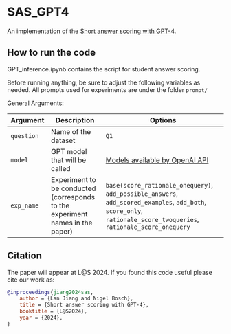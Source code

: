# SAS_GPT4
An implementation of the [Short answer scoring with GPT-4](https://doi.org/10.1145/3657604.3664685).

## How to run the code
GPT_inference.ipynb contains the script for student answer scoring. 

Before running anything, be sure to adjust the following variables as needed. All prompts used for experiments are under the folder `prompt/`

General Arguments:

|     Argument              |             Description                           | Options                                               |
|---------------------------| ------------------------------------------------- |------------------------------------------------------ |
| `question`                | Name of the dataset                               | `Q1`                                                  |
| `model`                   | GPT model that will be called                     | [Models available by OpenAI API](https://platform.openai.com/docs/models/gpt-4-turbo-and-gpt-4)  |
| `exp_name`                | Experiment to be conducted (corresponds to the experiment names in the paper)      | `base(score_rationale_onequery)`, `add_possible_answers`, `add_scored_examples`, `add_both`, `score_only`, `rationale_score_twoqueries`, `rationale_score_onequery`                  |

## Citation

The paper will appear at L@S 2024. If you found this code useful please cite our work as:

```bibtex
@inproceedings{jiang2024sas,
    author = {Lan Jiang and Nigel Bosch},
    title = {Short answer scoring with GPT-4},
    booktitle = {L@S2024},
    year = {2024},
}
```
